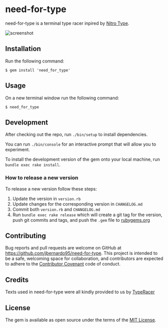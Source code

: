 # need-for-type 

need-for-type is a terminal type racer inpired by [Nitro Type](https://www.nitrotype.com/).

![screenshot](https://raw.githubusercontent.com/need-for-type/need-for-type/master/assets/screenshot.png)

## Installation

Run the following command:

```shell
$ gem install 'need_for_type'
```

## Usage

On a new terminal window run the following command:

```shell
$ need_for_type
```

## Development

After checking out the repo, run `./bin/setup` to install dependencies.

You can run `./bin/console` for an interactive prompt that will allow you to experiment.

To install the development version of the gem onto your local machine, run `bundle exec rake install`.

### How to release a new version

To release a new version follow these steps:

1. Update the version in `version.rb`
2. Update changes for the corresponding version in `CHANGELOG.md`
3. Commit both `version.rb` and `CHANGELOG.md`
4. Run `bundle exec rake release` which will create a git tag for the version, push git commits and tags, and push the `.gem` file to [rubygems.org](https://rubygems.org)

## Contributing

Bug reports and pull requests are welcome on GitHub at https://github.com/jbernardo95/need-for-type. This project is intended to be a safe, welcoming space for collaboration, and contributors are expected to adhere to the [Contributor Covenant](contributor-covenant.org) code of conduct.


## Credits 

Texts used in need-for-type were all kindly provided to us by [TypeRacer](http://play.typeracer.com/)

## License

The gem is available as open source under the terms of the [MIT License](http://opensource.org/licenses/MIT).
